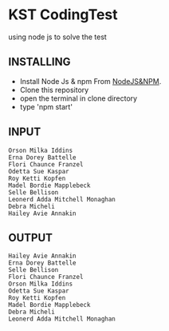 # KST CodingTest
using node js to solve the test

## INSTALLING

* Install Node Js & npm From [NodeJS&NPM](https://nodejs.org/en/).
* Clone this repository
* open the terminal in clone directory
* type 'npm start'


## INPUT                                      
```
Orson Milka Iddins
Erna Dorey Battelle
Flori Chaunce Franzel
Odetta Sue Kaspar
Roy Ketti Kopfen
Madel Bordie Mapplebeck
Selle Bellison
Leonerd Adda Mitchell Monaghan
Debra Micheli
Hailey Avie Annakin
```
## OUTPUT
```
Hailey Avie Annakin
Erna Dorey Battelle
Selle Bellison
Flori Chaunce Franzel
Orson Milka Iddins
Odetta Sue Kaspar
Roy Ketti Kopfen
Madel Bordie Mapplebeck
Debra Micheli
Leonerd Adda Mitchell Monaghan
```
